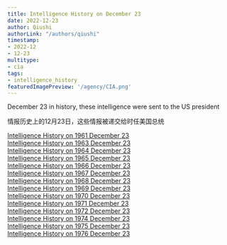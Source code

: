 ```yaml
---
title: Intelligence History on December 23
date: 2022-12-23
author: Qiushi 
authorLink: "/authors/qiushi"
timestamp: 
- 2022-12
- 12-23
multitype: 
- cia
tags: 
- intelligence_history
featuredImagePreview: '/agency/CIA.png'
---
```



December 23 in history, these intelligence were sent to the US president

情报历史上的12月23日，这些情报被递交给时任美国总统

<!--more-->







[Intelligence History on 1961 December 23](/dailybrief/1961-12-23)   
[Intelligence History on 1963 December 23](/dailybrief/1963-12-23)   
[Intelligence History on 1964 December 23](/dailybrief/1964-12-23)   
[Intelligence History on 1965 December 23](/dailybrief/1965-12-23)   
[Intelligence History on 1966 December 23](/dailybrief/1966-12-23)   
[Intelligence History on 1967 December 23](/dailybrief/1967-12-23)   
[Intelligence History on 1968 December 23](/dailybrief/1968-12-23)   
[Intelligence History on 1969 December 23](/dailybrief/1969-12-23)   
[Intelligence History on 1970 December 23](/dailybrief/1970-12-23)   
[Intelligence History on 1971 December 23](/dailybrief/1971-12-23)   
[Intelligence History on 1972 December 23](/dailybrief/1972-12-23)   
[Intelligence History on 1974 December 23](/dailybrief/1974-12-23)   
[Intelligence History on 1975 December 23](/dailybrief/1975-12-23)   
[Intelligence History on 1976 December 23](/dailybrief/1976-12-23)   
